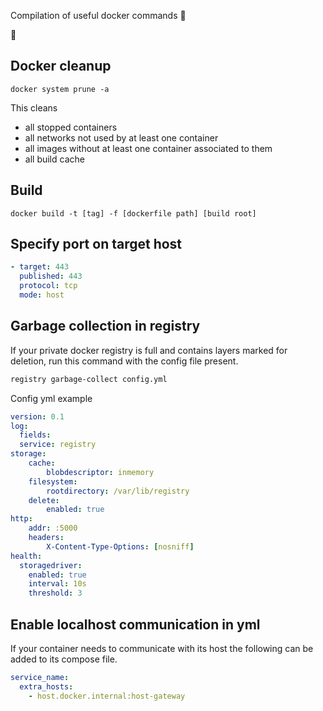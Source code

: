 Compilation of useful docker commands 🐳

🐳

## Docker cleanup

```
docker system prune -a
```
This cleans 

* all stopped containers
* all networks not used by at least one container
* all images without at least one container associated to them
* all build cache


## Build

```
docker build -t [tag] -f [dockerfile path] [build root]
```


## Specify port on target host

```yml
- target: 443
  published: 443
  protocol: tcp
  mode: host
```


## Garbage collection in registry

If your private docker registry is full and contains layers marked for deletion, run this command with the config file present.
```ps
registry garbage-collect config.yml
```

Config yml example

```yml
version: 0.1
log:
  fields:
  service: registry
storage:
    cache:
        blobdescriptor: inmemory
    filesystem:
        rootdirectory: /var/lib/registry
    delete:
        enabled: true
http:
    addr: :5000
    headers:
        X-Content-Type-Options: [nosniff]
health:
  storagedriver:
    enabled: true
    interval: 10s
    threshold: 3
```

## Enable localhost communication in yml

If your container needs to communicate with its host the following can be added to its compose file. 

```yml
service_name:
  extra_hosts:
    - host.docker.internal:host-gateway
```
